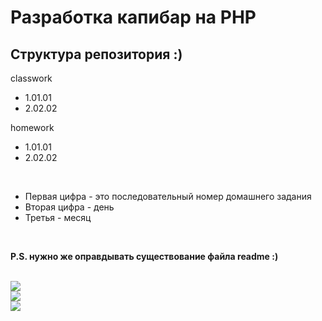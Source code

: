 ﻿<h1>Разработка капибар на PHP</h1>

<h2>Структура репозитория :)</h2>
    
classwork

* 1.01.01
* 2.02.02

homework

* 1.01.01
* 2.02.02

<br>
   
* Первая цифра - это последовательный номер домашнего задания
* Вторая цифра - день
* Третья - месяц
<br>
    
<b>P.S. нужно же оправдывать существование файла readme :)<b>

<br>
<img src="http://std3.ru/700/ba/8e/1446445697-ba8e11609fbefce4e104e6c9aab5f316.jpeg">
<br>
<img src="http://webmandry.com/images/stories/2014/12/972/02.jpg">
<br>
<img src="http://zoo-flo.com/foto/11_700_281.jpg">

